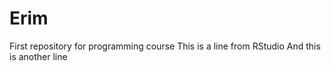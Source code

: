# Erim
First repository for programming course
This is a line from RStudio
And this is another line 